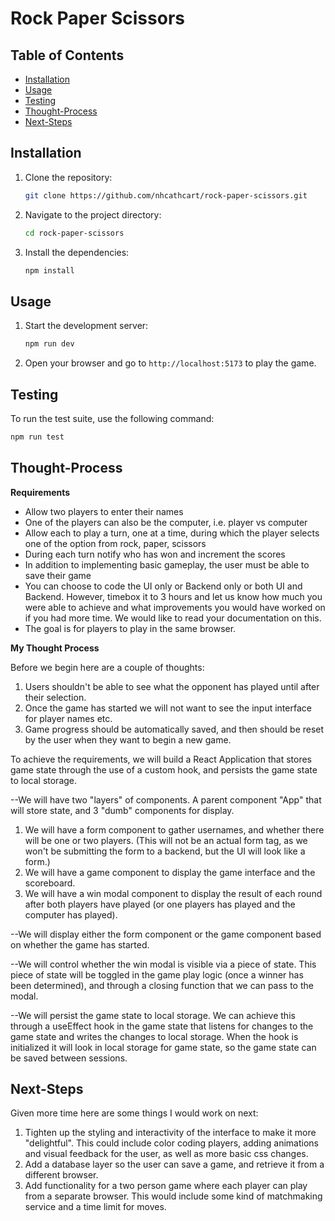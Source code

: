 
# Rock Paper Scissors



## Table of Contents
- [Installation](#installation)
- [Usage](#usage)
- [Testing](#testing)
- [Thought-Process](#thought-process)
- [Next-Steps](#next-steps)
## Installation

1. Clone the repository:
    ```bash
    git clone https://github.com/nhcathcart/rock-paper-scissors.git
    ```
2. Navigate to the project directory:
    ```bash
    cd rock-paper-scissors
    ```
3. Install the dependencies:
    ```bash
    npm install
    ```

## Usage

1. Start the development server:
    ```bash
    npm run dev
    ```
2. Open your browser and go to `http://localhost:5173` to play the game.

## Testing

To run the test suite, use the following command:
```bash
npm run test
```

## Thought-Process

**Requirements**
* Allow two players to enter their names
* One of the players can also be the computer, i.e. player vs computer
* Allow each to play a turn, one at a time, during which the player selects one of the option from rock, paper, scissors
* During each turn notify who has won and increment the scores
* In addition to implementing basic gameplay, the user must be able to save their game
* You can choose to code the UI only or Backend only or both UI and Backend. However, timebox it to 3 hours and let us know how much you were able to achieve and what improvements you would have worked on if you had more time. We would like to read your documentation on this.
* The goal is for players to play in the same browser.

**My Thought Process**

Before we begin here are a couple of thoughts:
1. Users shouldn't be able to see what the opponent has played until after their selection.
2. Once the game has started we will not want to see the input interface for player names etc.
3. Game progress should be automatically saved, and then should be reset by the user when they want to begin a new game.

To achieve the requirements, we will build a React Application that stores game state through the use of a custom hook, and persists the game state to local storage. 

--We will have two "layers" of components. A parent component "App" that will store state, and 3 "dumb" components for display.

 1. We will have a form component to gather usernames, and whether there will be one or two players. (This will not be an actual form tag, as we won't be submitting the form to a backend, but the UI will look like a form.)
 2.  We will have a game component to display the game interface and the scoreboard.
 3. We will have a win modal component to display the result of each round after both players have played (or one players has played and the computer has played).

--We will display either the form component or the game component based on whether the game has started.

--We will control whether the win modal is visible via a piece of state. This piece of state will be toggled in the game play logic (once a winner has been determined), and through a closing function that we can pass to the modal.

--We will persist the game state to local storage. We can achieve this through a useEffect hook in the game state that listens for changes to the game state and writes the changes to local storage. When the hook is initialized it will look in local storage for game state, so the game state can be saved between sessions.

## Next-Steps

Given more time here are some things I would work on next:

1. Tighten up the styling and interactivity of the interface to make it more "delightful". This could include color coding players, adding animations and visual feedback for the user, as well as more basic css changes. 
2. Add a database layer so the user can save a game, and retrieve it from a different browser.
3. Add functionality for a two person game where each player can play from a separate browser. This would include some kind of matchmaking service and a time limit for moves.